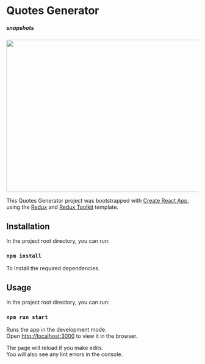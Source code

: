 # Quotes Generator

##### snapshots
<div>
    <img src="https://raw.github.com/pravin-yadav/Quotes-Generator-Reactjs/main/screenshot.png" width="800px" height="400px"/>
</div>

This Quotes Generator project was bootstrapped with [Create React App](https://github.com/facebook/create-react-app), using the [Redux](https://redux.js.org/) and [Redux Toolkit](https://redux-toolkit.js.org/) template.

## Installation

In the project root directory, you can run:

### `npm install`
To Install the required dependencies.

## Usage

In the project root directory, you can run:

### `npm run start`

Runs the app in the development mode.<br />
Open [http://localhost:3000](http://localhost:3000) to view it in the browser.

The page will reload if you make edits.<br />
You will also see any lint errors in the console.



